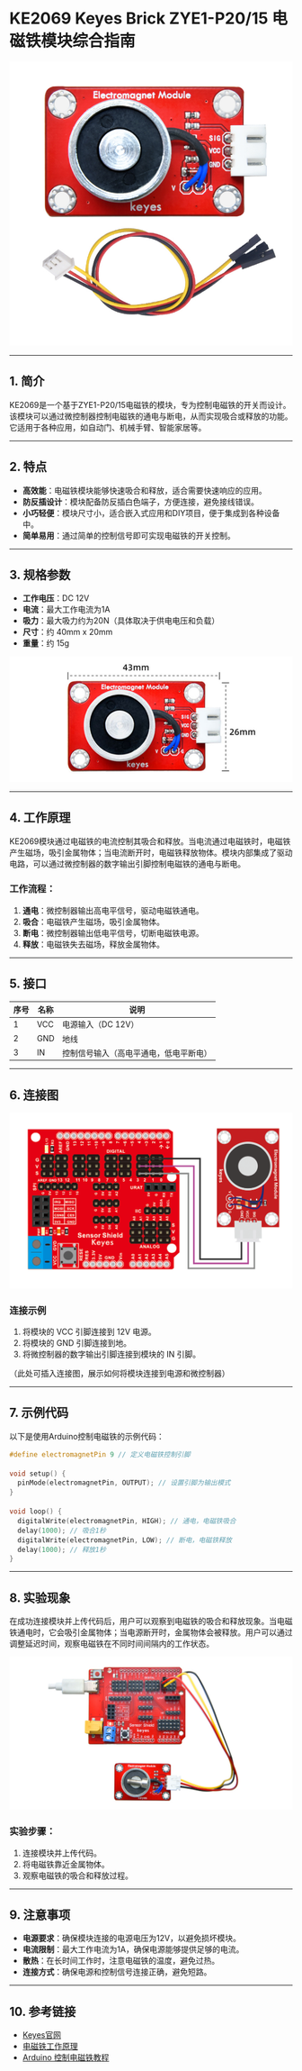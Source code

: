 # KE2069 Keyes Brick ZYE1-P20/15 电磁铁模块综合指南

![image-20250318091431958](media/image-20250318091431958.png)

---

## 1. 简介
KE2069是一个基于ZYE1-P20/15电磁铁的模块，专为控制电磁铁的开关而设计。该模块可以通过微控制器控制电磁铁的通电与断电，从而实现吸合或释放的功能。它适用于各种应用，如自动门、机械手臂、智能家居等。

---

## 2. 特点
- **高效能**：电磁铁模块能够快速吸合和释放，适合需要快速响应的应用。
- **防反插设计**：模块配备防反插白色端子，方便连接，避免接线错误。
- **小巧轻便**：模块尺寸小，适合嵌入式应用和DIY项目，便于集成到各种设备中。
- **简单易用**：通过简单的控制信号即可实现电磁铁的开关控制。

---

## 3. 规格参数
- **工作电压**：DC 12V  
- **电流**：最大工作电流为1A  
- **吸力**：最大吸力约为20N（具体取决于供电电压和负载）  
- **尺寸**：约 40mm x 20mm  
- **重量**：约 15g  

![image-20250319094423734](media/image-20250319094423734.png)

---

## 4. 工作原理
KE2069模块通过电磁铁的电流控制其吸合和释放。当电流通过电磁铁时，电磁铁产生磁场，吸引金属物体；当电流断开时，电磁铁释放物体。模块内部集成了驱动电路，可以通过微控制器的数字输出引脚控制电磁铁的通电与断电。

### 工作流程：
1. **通电**：微控制器输出高电平信号，驱动电磁铁通电。
2. **吸合**：电磁铁产生磁场，吸引金属物体。
3. **断电**：微控制器输出低电平信号，切断电磁铁电源。
4. **释放**：电磁铁失去磁场，释放金属物体。

---

## 5. 接口
| 序号 | 名称 | 说明 |
|------|------|------|
| 1    | VCC  | 电源输入（DC 12V） |
| 2    | GND  | 地线 |
| 3    | IN   | 控制信号输入（高电平通电，低电平断电） |

---

## 6. 连接图

![image-20250318091446085](media/image-20250318091446085.png)

### 连接示例
1. 将模块的 VCC 引脚连接到 12V 电源。
2. 将模块的 GND 引脚连接到地。
3. 将微控制器的数字输出引脚连接到模块的 IN 引脚。

（此处可插入连接图，展示如何将模块连接到电源和微控制器）

---

## 7. 示例代码
以下是使用Arduino控制电磁铁的示例代码：
```cpp
#define electromagnetPin 9 // 定义电磁铁控制引脚

void setup() {
  pinMode(electromagnetPin, OUTPUT); // 设置引脚为输出模式
}

void loop() {
  digitalWrite(electromagnetPin, HIGH); // 通电，电磁铁吸合
  delay(1000); // 吸合1秒
  digitalWrite(electromagnetPin, LOW); // 断电，电磁铁释放
  delay(1000); // 释放1秒
}
```

---

## 8. 实验现象
在成功连接模块并上传代码后，用户可以观察到电磁铁的吸合和释放现象。当电磁铁通电时，它会吸引金属物体；当电源断开时，金属物体会被释放。用户可以通过调整延迟时间，观察电磁铁在不同时间间隔内的工作状态。

![image-20250319094328048](media/image-20250319094328048.png)

### 实验步骤：
1. 连接模块并上传代码。
2. 将电磁铁靠近金属物体。
3. 观察电磁铁的吸合和释放过程。

---

## 9. 注意事项
- **电源要求**：确保模块连接的电源电压为12V，以避免损坏模块。
- **电流限制**：最大工作电流为1A，确保电源能够提供足够的电流。
- **散热**：在长时间工作时，注意电磁铁的温度，避免过热。
- **连接方式**：确保电源和控制信号连接正确，避免短路。

---

## 10. 参考链接
- [Keyes官网](http://www.keyes-robot.com/)
- [电磁铁工作原理](https://www.electronics-tutorials.ws/io/io_5.html)
- [Arduino 控制电磁铁教程](https://www.arduino.cc/en/Tutorial/ArduinoToBreadboard)